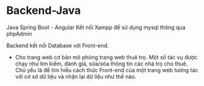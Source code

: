 # Backend-Java
Java Spring Boot - Angular
Kết nối Xampp để sử dụng mysql thông qua phpAdmin

Backend kết nối Database với Front-end. 
- Cho trang web cơ bản mô phỏng trang web thuê trọ. Một số tác vụ được chạy như tìm kiếm, đánh giá, sửa/xóa thông tin các nhà trọ cho thuê. Chủ yếu là để tìm hiểu cách thức Front-end của một trang web tương tác với cơ sở dữ liệu và nhận lại dữ liệu như thế nào. 
